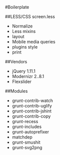 #Boilerplate

##LESS/CSS screen.less
- Normalize
- Less mixins
- layout
- Mobile media queries
- plugins style
- print

##Vendors
- jQuery 1.11.1
- Modernizr 2..8.1
- Flexslider

##Modules
- grunt-contrib-watch
- grunt-contrib-uglify
- grunt-contrib-jshint
- grunt-contrib-copy
- grunt-recess
- grunt-includes
- grunt-autoprefixer
- matchdep
- grunt-smushit
- grunt-svg2png

